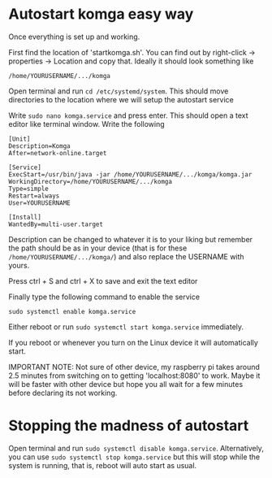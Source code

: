 # Autostart komga easy way

Once everything is set up and working. 

First find the location of 'startkomga.sh'. You can find out by right-click -> properties -> Location and copy that. Ideally it should look something like

`/home/YOURUSERNAME/.../komga`

Open terminal and run `cd /etc/systemd/system`. This should move directories to the location where we will setup the autostart service

Write `sudo nano komga.service` and press enter. This should open a text editor like terminal window. Write the following 
```
[Unit]
Description=Komga
After=network-online.target

[Service]
ExecStart=/usr/bin/java -jar /home/YOURUSERNAME/.../komga/komga.jar
WorkingDirectory=/home/YOURUSERNAME/.../komga
Type=simple
Restart=always
User=YOURUSERNAME

[Install]
WantedBy=multi-user.target
```
Description can be changed to whatever it is to your liking but remember the path should be as in your device (that is for these `/home/YOURUSERNAME/.../komga/`) and also replace the USERNAME with yours.

Press ctrl + S and ctrl + X to save and exit the text editor

Finally type the following command to enable the service

`sudo systemctl enable komga.service`

Either reboot or run `sudo systemctl start komga.service` immediately.

If you reboot or whenever you turn on the Linux device it will automatically start.

IMPORTANT NOTE: Not sure of other device, my raspberry pi takes around 2.5 minutes from switching on to getting 'localhost:8080' to work. Maybe it will be faster with other device but hope you all wait for a few minutes before declaring its not working.

# Stopping the madness of autostart

Open terminal and run `sudo systemctl disable komga.service`. Alternatively, you can use `sudo systemctl stop komga.service` but this will stop while the system is running, that is, reboot will auto start as usual.
